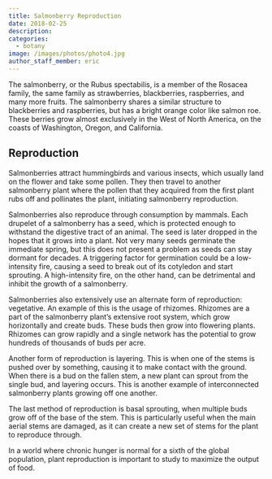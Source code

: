 ```yaml
---
title: Salmonberry Reproduction
date: 2018-02-25
description: 
categories:
  - botany
image: /images/photos/photo4.jpg
author_staff_member: eric
--- 
```


The salmonberry, or the Rubus spectabilis, is a member of the Rosacea family, the same family as strawberries, blackberries, raspberries, and many more fruits.
The salmonberry shares a similar structure to blackberries and raspberries, but has a bright orange color like salmon roe.
These berries grow almost exclusively in the West of North America, on the coasts of Washington, Oregon, and California.
<!--more-->

## Reproduction  

Salmonberries attract hummingbirds and various insects, which usually land on the flower and take some pollen.
They then travel to another salmonberry plant where the pollen that they acquired from the first plant rubs off and pollinates the plant, initiating salmonberry reproduction.

Salmonberries also reproduce through consumption by mammals.
Each drupelet of a salmonberry has a seed, which is protected enough to withstand the digestive tract of an animal.
The seed is later dropped in the hopes that it grows into a plant.
Not very many seeds germinate the immediate spring, but this does not present a problem as seeds can stay dormant for decades.
A triggering factor for germination could be a low-intensity fire, causing a seed to break out of its cotyledon and start sprouting.
A high-intensity fire, on the other hand, can be detrimental and inhibit the growth of a salmonberry.

Salmonberries also extensively use an alternate form of reproduction: vegetative.
An example of this is the usage of rhizomes.
Rhizomes are a part of the salmonberry plant’s extensive root system, which grow horizontally and create buds. 
These buds then grow into flowering plants.
Rhizomes can grow rapidly and a single network has the potential to grow hundreds of thousands of buds per acre.  

Another form of reproduction is layering.
This is when one of the stems is pushed over by something, causing it to make contact with the ground.
When there is a bud on the fallen stem, a new plant can sprout from the single bud, and layering occurs.
This is another example of interconnected salmonberry plants growing off one another.

The last method of reproduction is basal sprouting, when multiple buds grow off of the base of the stem.
This is particularly useful when the main aerial stems are damaged, as it can create a new set of stems for the plant to reproduce through.

In a world where chronic hunger is normal for a sixth of the global population, plant reproduction is important to study to maximize the output of food.

 
